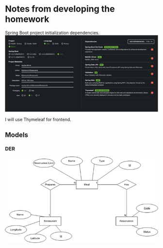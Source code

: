 # Notes from developing the homework

Spring Boot project initialization dependencies.
![alt text](image.png)

I will use Thymeleaf for frontend.


## Models

### DER

![alt text](DER_HW1_TQS.png)
